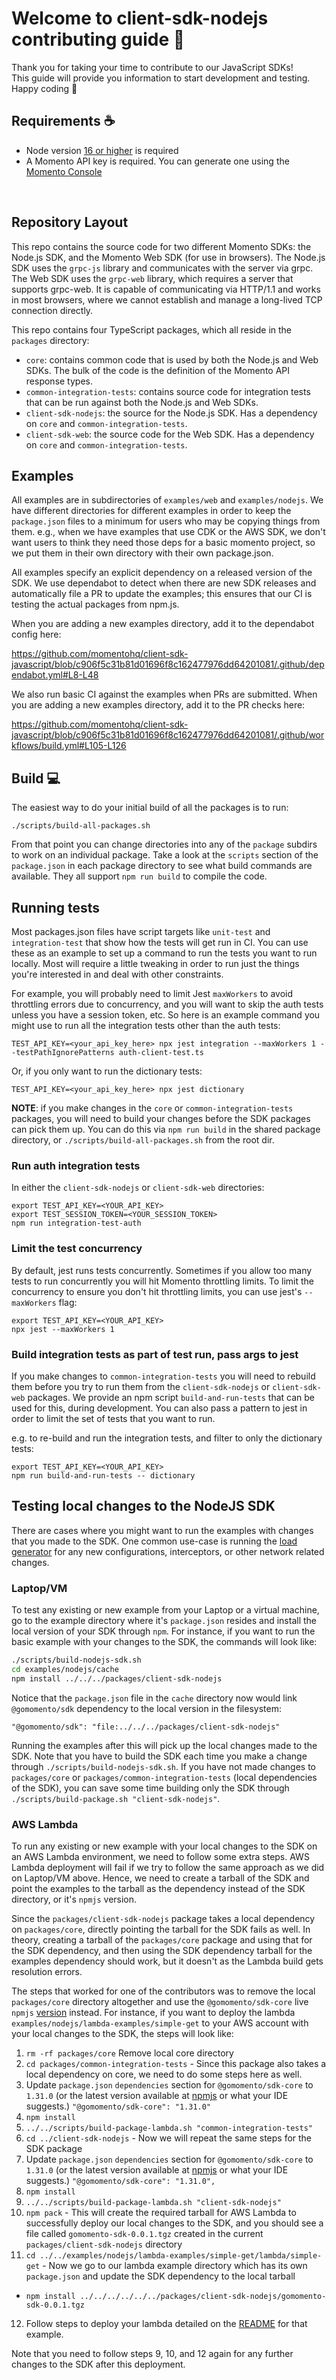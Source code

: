 # Welcome to client-sdk-nodejs contributing guide :wave:

Thank you for taking your time to contribute to our JavaScript SDKs!
<br/>
This guide will provide you information to start development and testing.
<br/>
Happy coding :dancer:
<br/>

## Requirements :coffee:

- Node version [16 or higher](https://nodejs.org/en/download/) is required
- A Momento API key is required. You can generate one using the [Momento Console](https://console.gomomento.com)

<br/>

## Repository Layout

This repo contains the source code for two different Momento SDKs: the Node.js SDK, and the Momento Web SDK (for use in browsers). The Node.js SDK uses the `grpc-js` library and communicates with the server via grpc. The Web SDK uses the `grpc-web` library, which requires a server that supports grpc-web. It is capable of communicating via HTTP/1.1 and works in most browsers, where we cannot establish and manage a long-lived TCP connection directly.

This repo contains four TypeScript packages, which all reside in the `packages` directory:

- `core`: contains common code that is used by both the Node.js and Web SDKs. The bulk of the code is the definition of the Momento API response types.
- `common-integration-tests`: contains source code for integration tests that can be run against both the Node.js and Web SDKs.
- `client-sdk-nodejs`: the source for the Node.js SDK. Has a dependency on `core` and `common-integration-tests`.
- `client-sdk-web`: the source code for the Web SDK. Has a dependency on `core` and `common-integration-tests`.

## Examples

All examples are in subdirectories of `examples/web` and `examples/nodejs`. We have different directories for different examples in order to keep the `package.json` files to a minimum for users who may be copying things from them. e.g., when we have examples that use CDK or the AWS SDK, we don't want users to think they need those deps for a basic momento project, so we put them in their own directory with their own package.json.

All examples specify an explicit dependency on a released version of the SDK. We use dependabot to detect when there are new SDK releases and automatically file a PR to update the examples; this ensures that our CI is testing the actual packages from npm.js.

When you are adding a new examples directory, add it to the dependabot config here:

https://github.com/momentohq/client-sdk-javascript/blob/c906f5c31b81d01696f8c162477976dd64201081/.github/dependabot.yml#L8-L48

We also run basic CI against the examples when PRs are submitted. When you are adding a new examples directory, add it to the PR checks here:

https://github.com/momentohq/client-sdk-javascript/blob/c906f5c31b81d01696f8c162477976dd64201081/.github/workflows/build.yml#L105-L126

## Build :computer:

The easiest way to do your initial build of all the packages is to run:

```
./scripts/build-all-packages.sh
```

From that point you can change directories into any of the `package` subdirs to work on an individual package. Take a look at the `scripts` section of the `package.json` in each package directory to see what build commands are available. They all support `npm run build` to compile the code.

## Running tests

Most packages.json files have script targets like `unit-test` and `integration-test` that show how the tests will get run in CI. You can use these as an example to set up a command to run the tests you want to run locally. Most will require a little tweaking in order to run just the things you're interested in and deal with other constraints.

For example, you will probably need to limit Jest `maxWorkers` to avoid throttling errors due to concurrency, and you will want to skip the auth tests unless you have a session token, etc. So here is an example command you might use to run all the integration tests other than the auth tests:

```
TEST_API_KEY=<your_api_key_here> npx jest integration --maxWorkers 1 --testPathIgnorePatterns auth-client-test.ts
```

Or, if you only want to run the dictionary tests:

```
TEST_API_KEY=<your_api_key_here> npx jest dictionary
```

**NOTE**: if you make changes in the `core` or `common-integration-tests` packages, you will need to build your changes before the SDK packages can pick them up. You can do this via `npm run build` in the shared package directory, or `./scripts/build-all-packages.sh` from the root dir.

### Run auth integration tests

In either the `client-sdk-nodejs` or `client-sdk-web` directories:

```
export TEST_API_KEY=<YOUR_API_KEY>
export TEST_SESSION_TOKEN=<YOUR_SESSION_TOKEN>
npm run integration-test-auth
```

### Limit the test concurrency

By default, jest runs tests concurrently. Sometimes if you allow too many tests to run concurrently you
will hit Momento throttling limits.  To limit the concurrency to ensure you don't hit throttling limits,
you can use jest's `--maxWorkers` flag:

```
export TEST_API_KEY=<YOUR_API_KEY>
npx jest --maxWorkers 1
```

### Build integration tests as part of test run, pass args to jest

If you make changes to `common-integration-tests` you will need to rebuild them before you try to
run them from the `client-sdk-nodejs` or `client-sdk-web` packages.  We provide an npm script
`build-and-run-tests` that can be used for this, during development.  You can also pass a pattern
to jest in order to limit the set of tests that you want to run.

e.g. to re-build and run the integration tests, and filter to only the dictionary tests:

```
export TEST_API_KEY=<YOUR_API_KEY>
npm run build-and-run-tests -- dictionary
```

## Testing local changes to the NodeJS SDK

There are cases where you might want to run the examples with changes that you made to the SDK. One common use-case is
running the [load generator](examples/nodejs/load-gen) for any new configurations, interceptors, or other network related
changes.

### Laptop/VM

To test any existing or new example from your Laptop or a virtual machine, go to the example directory where it's `package.json` resides
and install the local version of your SDK through `npm`. For instance, if you want to run the basic example with your changes to the SDK,
the commands will look like:

```bash
./scripts/build-nodejs-sdk.sh
cd examples/nodejs/cache
npm install ../../../packages/client-sdk-nodejs
```

Notice that the `package.json` file in the `cache` directory now would link `@gomomento/sdk` dependency to the local
version in the filesystem:

`"@gomomento/sdk": "file:../../../packages/client-sdk-nodejs"`

Running the examples after this will pick up the local changes made to the SDK. Note that you have to build the SDK each
time you make a change through `./scripts/build-nodejs-sdk.sh`. If you have not made changes to `packages/core` or
`packages/common-integration-tests` (local dependencies of the SDK), you can save some time building only the SDK through
`./scripts/build-package.sh "client-sdk-nodejs"`.


### AWS Lambda

To run any existing or new example with your local changes to the SDK on an AWS Lambda environment, we need to follow some
extra steps. AWS Lambda deployment will fail if we try to follow the same approach as we did on Laptop/VM above. Hence, we
need to create a tarball of the SDK and point the examples to the tarball as the dependency instead of the SDK directory,
or it's `npmjs` version.

Since the `packages/client-sdk-nodejs` package takes a local dependency on `packages/core`, directly
pointing the tarball for the SDK fails as well. In theory, creating a tarball of the `packages/core` package and using that for the SDK
dependency, and then using the SDK dependency tarball for the examples dependency should work, but it doesn't as the Lambda
build gets resolution errors.

The steps that worked for one of the contributors was to remove the local `packages/core` directory altogether and use
the `@gomomento/sdk-core` live `npmjs` [version](https://www.npmjs.com/package/@gomomento/sdk-core) instead.
For instance, if you want to deploy the lambda `examples/nodejs/lambda-examples/simple-get` to your AWS account with your
local changes to the SDK, the steps will look like:

1. `rm -rf packages/core` Remove local core directory
2. `cd packages/common-integration-tests` - Since this package also takes a local dependency on core, we need to do some
   steps here as well.
3. Update `package.json` `dependencies` section for `@gomomento/sdk-core` to `1.31.0` (or the latest version available at
   [npmjs](https://www.npmjs.com/package/@gomomento/sdk-core) or what your IDE suggests.)
   `"@gomomento/sdk-core": "1.31.0"`
4. `npm install`
5. `../../scripts/build-package-lambda.sh "common-integration-tests"`
6. `cd ../client-sdk-nodejs` - Now we will repeat the same steps for the SDK package
7. Update `package.json` `dependencies` section for `@gomomento/sdk-core` to `1.31.0` (or the latest version available at
   [npmjs](https://www.npmjs.com/package/@gomomento/sdk-core) or what your IDE suggests.)
   `"@gomomento/sdk-core": "1.31.0",`
8. `npm install`
9. `../../scripts/build-package-lambda.sh "client-sdk-nodejs"`
10. `npm pack` - This will create the required tarball for AWS Lambda to successfully deploy our local changes to the SDK,
    and you should see a file called `gomomento-sdk-0.0.1.tgz` created in the current `packages/client-sdk-nodejs` directory
11. `cd ../../examples/nodejs/lambda-examples/simple-get/lambda/simple-get` - Now we go to our lambda example directory which
    has its own `package.json` and update the SDK dependency to the local tarball
  - `npm install ../../../../../../packages/client-sdk-nodejs/gomomento-sdk-0.0.1.tgz`
12. Follow steps to deploy your lambda detailed on the [README](examples/nodejs/lambda-examples/simple-get) for that example.

Note that you need to follow steps 9, 10, and 12 again for any further changes to the SDK after this deployment.
